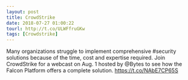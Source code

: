 ```yaml
---
layout: post
title: CrowdStrike
date: 2018-07-27 01:00:22
tourl: http://t.co/ULWFfruGKw
tags: [Crowdstrike]
---
```

Many organizations struggle to implement comprehensive #security solutions because of the time, cost and expertise required. Join CrowdStrike for a webcast on Aug. 1 hosted by @Bytes to see how the Falcon Platform offers a complete solution. https://t.co/NAbE7CP65S